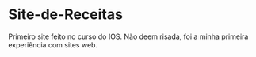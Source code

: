 # Site-de-Receitas
Primeiro site feito no curso do IOS. Não deem risada, foi a minha primeira experiência com sites web.
